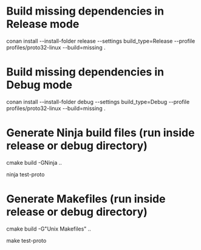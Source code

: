 # Build missing dependencies in Release mode

conan install --install-folder release --settings build_type=Release --profile profiles/proto32-linux --build=missing .

# Build missing dependencies in Debug mode

conan install --install-folder debug --settings build_type=Debug --profile profiles/proto32-linux --build=missing .

# Generate Ninja build files (run inside release or debug directory)
cmake build -GNinja ..

ninja test-proto

# Generate Makefiles (run inside release or debug directory)
cmake build -G"Unix Makefiles" ..

make test-proto
